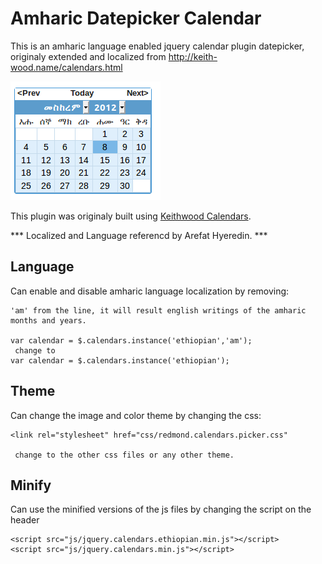 # Amharic Datepicker Calendar
This is an amharic language enabled jquery calendar plugin datepicker, originaly extended and localized from http://keith-wood.name/calendars.html

![Amharic Calendar](/img/view.png)

This plugin was originaly built using [Keithwood Calendars](http://keith-wood.name/calendars.html).

*** Localized and Language referencd by Arefat Hyeredin. ***

## Language
Can enable and disable amharic language localization by removing:
```
'am' from the line, it will result english writings of the amharic months and years.

var calendar = $.calendars.instance('ethiopian','am');
 change to 
var calendar = $.calendars.instance('ethiopian');
```
## Theme
Can change the image and color theme by changing the css:
```
<link rel="stylesheet" href="css/redmond.calendars.picker.css"
 
 change to the other css files or any other theme.
```
## Minify
 Can use the minified versions of the js files by changing the script on the header
```
<script src="js/jquery.calendars.ethiopian.min.js"></script>
<script src="js/jquery.calendars.min.js"></script>
```
